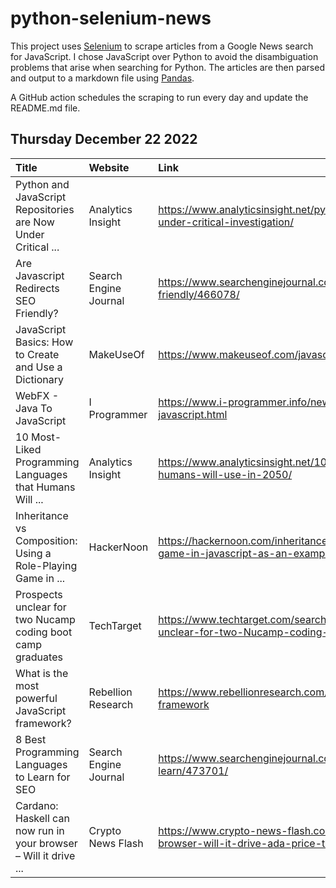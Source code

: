 # python-selenium-news

This project uses [Selenium](https://www.seleniumhq.org/) to scrape articles from a Google News search for JavaScript.
I chose JavaScript over Python to avoid the disambiguation problems that arise when searching for Python.
The articles are then parsed and output to a markdown file using [Pandas](https://pandas.pydata.org/).

A GitHub action schedules the scraping to run every day and update the README.md file.

## Thursday December 22 2022


| Title                                                            | Website               | Link                                                                                                                        |
|:-----------------------------------------------------------------|:----------------------|:----------------------------------------------------------------------------------------------------------------------------|
| Python and JavaScript Repositories are Now Under Critical ...    | Analytics Insight     | https://www.analyticsinsight.net/python-and-javascript-repositories-are-now-under-critical-investigation/                   |
| Are Javascript Redirects SEO Friendly?                           | Search Engine Journal | https://www.searchenginejournal.com/are-javascript-redirects-seo-friendly/466078/                                           |
| JavaScript Basics: How to Create and Use a Dictionary            | MakeUseOf             | https://www.makeuseof.com/javascript-dictionaries-create-use/                                                               |
| WebFX - Java To JavaScript                                       | I Programmer          | https://www.i-programmer.info/news/80-java/15942-webfx-java-to-javascript.html                                              |
| 10 Most-Liked Programming Languages that Humans Will ...         | Analytics Insight     | https://www.analyticsinsight.net/10-most-liked-programming-languages-that-humans-will-use-in-2050/                          |
| Inheritance vs Composition: Using a Role-Playing Game in ...     | HackerNoon            | https://hackernoon.com/inheritance-vs-composition-using-a-role-playing-game-in-javascript-as-an-example                     |
| Prospects unclear for two Nucamp coding boot camp graduates      | TechTarget            | https://www.techtarget.com/searchsoftwarequality/news/252528598/Prospects-unclear-for-two-Nucamp-coding-boot-camp-graduates |
| What is the most powerful JavaScript framework?                  | Rebellion Research    | https://www.rebellionresearch.com/what-is-the-most-powerful-javascript-framework                                            |
| 8 Best Programming Languages to Learn for SEO                    | Search Engine Journal | https://www.searchenginejournal.com/best-programming-language-to-learn/473701/                                              |
| Cardano: Haskell can now run in your browser – Will it drive ... | Crypto News Flash     | https://www.crypto-news-flash.com/cardano-haskell-can-now-run-in-your-browser-will-it-drive-ada-price-to-5/                 |